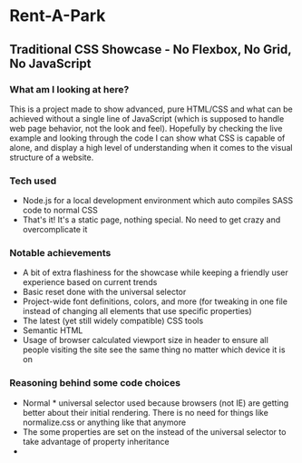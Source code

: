 # Rent-A-Park

## Traditional CSS Showcase - No Flexbox, No Grid, No JavaScript

### What am I looking at here?

This is a project made to show advanced, pure HTML/CSS and what can be achieved without a single line of JavaScript (which is supposed to handle web page behavior, not the look and feel). Hopefully by checking the live example and looking through the code I can show what CSS is capable of alone, and display a high level of understanding when it comes to the visual structure of a website.

### Tech used

- Node.js for a local development environment which auto compiles SASS code to normal CSS
- That's it! It's a static page, nothing special. No need to get crazy and overcomplicate it

### Notable achievements

- A bit of extra flashiness for the showcase while keeping a friendly user experience based on current trends
- Basic reset done with the universal selector
- Project-wide font definitions, colors, and more (for tweaking in one file instead of changing all elements that use specific properties)
- The latest (yet still widely compatible) CSS tools
- Semantic HTML
- Usage of browser calculated viewport size in header to ensure all people visiting the site see the same thing no matter which device it is on

### Reasoning behind some code choices

- Normal \* universal selector used because browsers (not IE) are getting better about their initial rendering. There is no need for things like normalize.css or anything like that anymore
- The some properties are set on the <body> instead of the universal selector to take advantage of property inheritance
-
